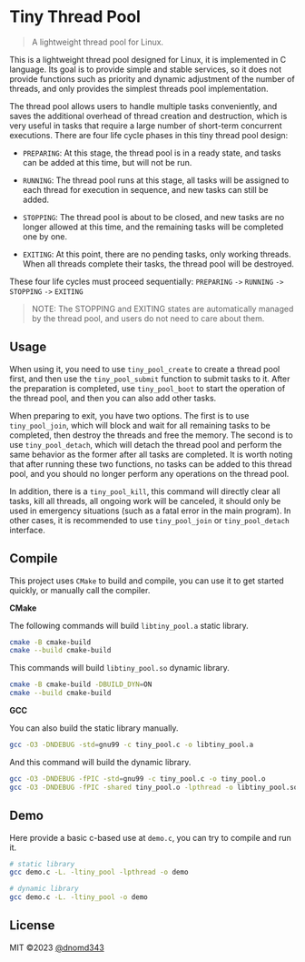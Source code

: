 # Tiny Thread Pool

> A lightweight thread pool for Linux.

This is a lightweight thread pool designed for Linux, it is implemented in C language. Its goal is to provide simple and stable services, so it does not provide functions such as priority and dynamic adjustment of the number of threads, and only provides the simplest threads pool implementation.

The thread pool allows users to handle multiple tasks conveniently, and saves the additional overhead of thread creation and destruction, which is very useful in tasks that require a large number of short-term concurrent executions. There are four life cycle phases in this tiny thread pool design:

+ `PREPARING`: At this stage, the thread pool is in a ready state, and tasks can be added at this time, but will not be run.

+ `RUNNING`: The thread pool runs at this stage, all tasks will be assigned to each thread for execution in sequence, and new tasks can still be added.

+ `STOPPING`: The thread pool is about to be closed, and new tasks are no longer allowed at this time, and the remaining tasks will be completed one by one.

+ `EXITING`: At this point, there are no pending tasks, only working threads. When all threads complete their tasks, the thread pool will be destroyed.

These four life cycles must proceed sequentially: `PREPARING` `->` `RUNNING` `->` `STOPPING` `->` `EXITING`

> NOTE: The STOPPING and EXITING states are automatically managed by the thread pool, and users do not need to care about them.

## Usage

When using it, you need to use `tiny_pool_create` to create a thread pool first, and then use the `tiny_pool_submit` function to submit tasks to it. After the preparation is completed, use `tiny_pool_boot` to start the operation of the thread pool, and then you can also add other tasks.

When preparing to exit, you have two options. The first is to use `tiny_pool_join`, which will block and wait for all remaining tasks to be completed, then destroy the threads and free the memory. The second is to use `tiny_pool_detach`, which will detach the thread pool and perform the same behavior as the former after all tasks are completed. It is worth noting that after running these two functions, no tasks can be added to this thread pool, and you should no longer perform any operations on the thread pool.

In addition, there is a `tiny_pool_kill`, this command will directly clear all tasks, kill all threads, all ongoing work will be canceled, it should only be used in emergency situations (such as a fatal error in the main program). In other cases, it is recommended to use `tiny_pool_join` or `tiny_pool_detach` interface.

## Compile

This project uses `CMake` to build and compile, you can use it to get started quickly, or manually call the compiler.

**CMake**

The following commands will build `libtiny_pool.a` static library.

```bash
cmake -B cmake-build
cmake --build cmake-build
```

This commands will build `libtiny_pool.so` dynamic library.

```bash
cmake -B cmake-build -DBUILD_DYN=ON
cmake --build cmake-build
```

**GCC**

You can also build the static library manually.

```bash
gcc -O3 -DNDEBUG -std=gnu99 -c tiny_pool.c -o libtiny_pool.a
```

And this command will build the dynamic library.

```bash
gcc -O3 -DNDEBUG -fPIC -std=gnu99 -c tiny_pool.c -o tiny_pool.o
gcc -O3 -DNDEBUG -fPIC -shared tiny_pool.o -lpthread -o libtiny_pool.so
```

## Demo

Here provide a basic c-based use at `demo.c`, you can try to compile and run it.

```bash
# static library
gcc demo.c -L. -ltiny_pool -lpthread -o demo

# dynamic library
gcc demo.c -L. -ltiny_pool -o demo
```

## License

MIT ©2023 [@dnomd343](https://github.com/dnomd343)
